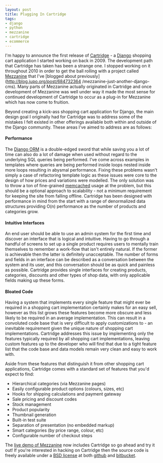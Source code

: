 ```yaml
--- 
layout: post
title: Plugging In Cartridge
tags: 
- django
- python
- mezzanine
- cartridge
- ecommerce
---
```

I'm happy to announce the first release of
[Cartridge](http://cartridge.jupo.org/) - a
[Django](http://djangoproject.com/) shopping cart application I started
working on back in 2009. The development path that Cartridge has taken has
been a strange one. I stopped working on it throughout 2010 in order to get
the ball rolling with a project called [Mezzanine](http://mezzanine.jupo.org/)
that I've [blogged about previously](http://blog.jupo.org/post/684732364
/mezzanine-just-another-django-cms). Many parts of Mezzanine actually
originated in Cartridge and once development of Mezzanine was well under way
it made the most sense for continued development of Cartridge to occur as a
plug-in for Mezzanine which has now come to fruition.

Beyond creating a kick-ass shopping cart application for Django, the main
design goal I originally had for Cartridge was to address some of the mistakes
I felt existed in other offerings available both within and outside of the
Django community. These areas I've aimed to address are as follows:

#### Performance

The [Django ORM](http://docs.djangoproject.com/en/dev/topics/db/models/) is a
double-edged sword that while saving you a lot of time can also do a lot of
damage when used without regard to the underlying SQL queries being performed.
I've come across examples in templates where queries are being performed
inside loops nested inside more loops resulting in abysmal performance. Fixing
these problems wasn't simply a case of refactoring template logic as these
issues were core to the design of how prices and variations were modelled. The
only solution was to throw a ton of fine-grained
[memcached](http://memcached.org) usage at the problem, but this should be a
optional approach to scalability - not a minimum requirement for keeping the
site from falling offline. Cartridge has been designed with performance in
mind from the start with a range of denormalized data structures providing
O(n) performance as the number of products and categories grow.

#### Intuitive Interfaces

An end user should be able to use an admin system for the first time and
discover an interface that is logical and intuitive. Having to go through a
handful of screens to set up a single product requires users to mentally train
themselves to remember a work-flow that isn't entirely natural. If the former
is achievable then the latter is definitely unacceptable. The number of forms
and fields in an interface can be described as a conversation between the
system and its user, and this conversation should be as quick and painless as
possible. Cartridge provides single interfaces for creating products,
categories, discounts and other types of shop data, with only applicable
fields making up these forms.

#### Bloated Code

Having a system that implements every single feature that might ever be
required in a shopping cart implementation certainly makes for an easy sell,
however as this list grows these features become more obscure and less likely
to be required in an average implementation. This can result in a convoluted
code base that is very difficult to apply customizations to - an inevitable
requirement given the unique nature of shopping cart implementations.
Cartridge addresses this issue by implementing only the features typically
required by all shopping cart implementations, leaving custom features up to
the developer who will find that due to a tight feature list that the code
base and data models remain very clean and easy to work with.

Aside from these features that distinguish it from other shopping cart
applications, Cartridge comes with a standard set of features that you'd
expect to find:

  * Hierarchical categories (via Mezzanine pages)
  * Easily configurable product options (colours, sizes, etc)
  * Hooks for shipping calculations and payment gateway
  * Sale pricing and discount codes
  * Stock management
  * Product popularity
  * Thumbnail generation
  * Built-in test suite
  * Separation of presentation (no embedded markup)
  * Smart categories (by price range, colour, etc)
  * Configurable number of checkout steps

The [live demo of Mezzanine](http://mezzanine.jupo.org/) now includes
Cartridge so go ahead and try it out! If you're interested in hacking on
Cartridge then the source code is freely available under a [BSD
license](http://www.linfo.org/bsdlicense.html) at both
[github](http://github.com/stephenmcd/cartridge) and
[bitbucket](http://bitbucket.org/stephenmcd/cartridge).
